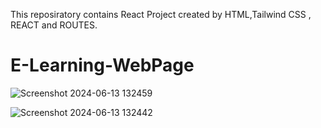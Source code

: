 This reposiratory contains React Project created by HTML,Tailwind CSS , REACT and ROUTES.

# E-Learning-WebPage
 
 
![Screenshot 2024-06-13 132459](https://github.com/user-attachments/assets/4ff2839a-4687-4663-89c5-5d7caa767b82)

![Screenshot 2024-06-13 132442](https://github.com/user-attachments/assets/bd4eace3-4f80-4224-a24b-da623dccac34)
